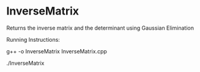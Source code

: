 # InverseMatrix
Returns the inverse matrix and the determinant using Gaussian Elimination

Running Instructions:

g++ -o InverseMatrix InverseMatrix.cpp

./InverseMatrix
